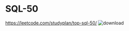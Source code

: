 # SQL-50
https://leetcode.com/studyplan/top-sql-50/
![download](https://github.com/user-attachments/assets/71fbbd77-e1d1-48ba-bd31-ec9d5025496b)
